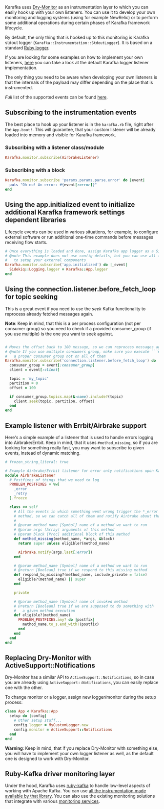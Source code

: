 Karafka uses [Dry-Monitor](https://github.com/dry-rb/dry-monitor) as an instrumentation layer to which you can easily hook up with your own listeners. You can use it to develop your own monitoring and logging systems (using for example NewRelic) or to perform some additional operations during certain phases of Karafka framework lifecycle.

By default, the only thing that is hooked up to this monitoring is Karafka stdout logger (```Karafka::Instrumentation::StdoutLogger```). It is based on a standard [Ruby logger](http://ruby-doc.org/stdlib-2.2.3/libdoc/logger/rdoc/Logger.html).

If you are looking for some examples on how to implement your own listeners, [here](https://github.com/karafka/karafka/blob/master/lib/karafka/instrumentation/stdout_listener.rb) you can take a look at the default Karafka logger listener implementation.

The only thing you need to be aware when developing your own listeners is that the internals of the payload may differ depending on the place that is instrumented.

*Full* list of the supported events can be found [here](https://github.com/karafka/karafka/blob/master/lib/karafka/instrumentation/monitor.rb).

## Subscribing to the instrumentation events

The best place to hook up your listener is in the ```karafka.rb``` file, right after the ```App.boot!```. This will guarantee, that your custom listener will be already loaded into memory and visible for Karafka framework.

### Subscribing with a listener class/module

```ruby
Karafka.monitor.subscribe(AirbrakeListener)
```

### Subscribing with a block

```ruby
Karafka.monitor.subscribe 'params.params.parse.error' do |event|
  puts "Oh no! An error: #{event[:error]}"
end
```

## Using the app.initialized event to initialize additional Karafka framework settings dependent libraries

Lifecycle events can be used in various situations, for example, to configure external software or run additional one-time commands before messages receiving flow starts.

```ruby
# Once everything is loaded and done, assign Karafka app logger as a Sidekiq logger
# @note This example does not use config details, but you can use all the config values via Karafka::App.config method.
#   to setup your external components
Karafka.monitor.subscribe('app.initialized') do |_event|
  Sidekiq::Logging.logger = Karafka::App.logger
end
```

## Using the connection.listener.before_fetch_loop for topic seeking

This is a great event if you need to use the *seek* Kafka functionality to reprocess already fetched messages again.

**Note**: Keep in mind, that this is a per process configuration (not per consumer group) so you need to check if a provided consumer_group (if you use multiple) is the one you want to seek against.

```ruby

# Moves the offset back to 100 message, so we can reprocess messages again
# @note If you use multiple consumers group, make sure you execute ```#seek``` on a client of
#   a proper consumer group not on all of them
Karafka.monitor.subscribe('connection.listener.before_fetch_loop') do |event|
  consumer_group = event[:consumer_group]
  client = event[:client]

  topic = 'my_topic'
  partition = 0
  offset = 100

  if consumer_group.topics.map(&:name).include?(topic)
    client.seek(topic, partition, offset)
  end
end
```

## Example listener with Errbit/Airbrake support

Here's a simple example of a listener that is used to handle errors logging into Airbrake/Errbit. Keep in mind, that it uses ```#method_missing```, so if you are looking for something really fast, you may want to subscribe to given events, instead of dynamic matching.

```ruby
# frozen_string_literal: true

# Example Airbrake/Errbit listener for error only notifications upon Karafka problems
module AirbrakeListener
  # Postfixes of things that we need to log
  PROBLEM_POSTFIXES = %w[
    _error
    _retry
  ].freeze

  class << self
    # All the events in which something went wrong trigger the *_error
    # method, so we can catch all of them and notify Airbrake about that.
    #
    # @param method_name [Symbol] name of a method we want to run
    # @param args [Array] arguments of this method
    # @param block [Proc] additional block of this method
    def method_missing(method_name, *args, &block)
      return super unless eligible?(method_name)

      Airbrake.notify(args.last[:error])
    end

    # @param method_name [Symbol] name of a method we want to run
    # @return [Boolean] true if we respond to this missing method
    def respond_to_missing?(method_name, include_private = false)
      eligible?(method_name) || super
    end

    private

    # @param method_name [Symbol] name of invoked method
    # @return [Boolean] true if we are supposed to do something with
    #   a given method execution
    def eligible?(method_name)
      PROBLEM_POSTFIXES.any? do |postfix|
        method_name.to_s.end_with?(postfix)
      end
    end
  end
end
```

## Replacing Dry-Monitor with ActiveSupport::Notifications

Dry-Monitor has a similar API to ```ActiveSupport::Notifications```, so in case you are already using ```ActiveSupport::Notifications```, you can easily replace one with the other.

To change monitor or a logger, assign new logger/monitor during the setup process:

```ruby
class App < Karafka::App
  setup do |config|
    # Other setup stuff...
    config.logger = MyCustomLogger.new
    config.monitor = ActiveSupport::Notifications
  end
end
```

**Warning**: Keep in mind, that if you replace Dry-Monitor with something else, you will have to implement your own logger listener as well, as the default one is designed to work with Dry-Monitor.

## Ruby-Kafka driver monitoring layer

Under the hood, Karafka uses [ruby-kafka](https://github.com/zendesk/ruby-kafka) to handle low-level aspects of working with Apache Kafka. You can use [all the instrumentation made available by that library](https://github.com/zendesk/ruby-kafka#instrumentation). You can also use the existing monitoring solutions that integrate with various [monitoring services](https://github.com/zendesk/ruby-kafka#monitoring).
